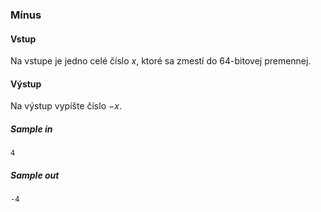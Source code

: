 ### Mínus

#### Vstup
Na vstupe je jedno celé číslo $x$, ktoré sa zmestí do 64-bitovej premennej.

#### Výstup
Na výstup vypíšte číslo $-x$.

##### Sample in
```
4
```

##### Sample out
```
-4
```
